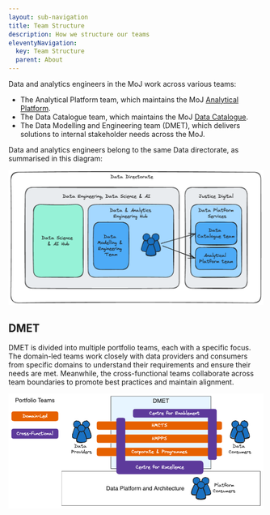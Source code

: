 ```yaml
---
layout: sub-navigation
title: Team Structure
description: How we structure our teams
eleventyNavigation:
  key: Team Structure
  parent: About
---
```


Data and analytics engineers in the MoJ work across various teams:

- The Analytical Platform team, which maintains the MoJ [Analytical Platform](https://user-guidance.analytical-platform.service.justice.gov.uk/#content).
- The Data Catalogue team, which maintains the MoJ [Data Catalogue](https://user-guidance.analytical-platform.service.justice.gov.uk/#content).
- The Data Modelling and Engineering team (DMET), which delivers solutions to internal stakeholder needs across the MoJ.

Data and analytics engineers belong to the same Data directorate, as summarised in this diagram:

![team structure](./images/team-structure.excalidraw.png)

## DMET

DMET is divided into multiple portfolio teams, each with a specific focus. The domain-led teams work closely with data providers and consumers from specific domains to understand their requirements and ensure their needs are met. Meanwhile, the cross-functional teams collaborate across team boundaries to promote best practices and maintain alignment.

![dmet teams](./images/dmet-teams.excalidraw.png)
